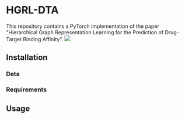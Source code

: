 # HGRL-DTA
This repository contains a PyTorch implementation of the paper "Hierarchical Graph Representation Learning for the Prediction of Drug-Target Binding Affinity".
![](./Framework.jpg)

## Installation

### Data

### Requirements

## Usage
